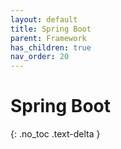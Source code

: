 ```yaml
---
layout: default
title: Spring Boot
parent: Framework
has_children: true
nav_order: 20
---
```


# Spring Boot

{: .no_toc .text-delta }
 